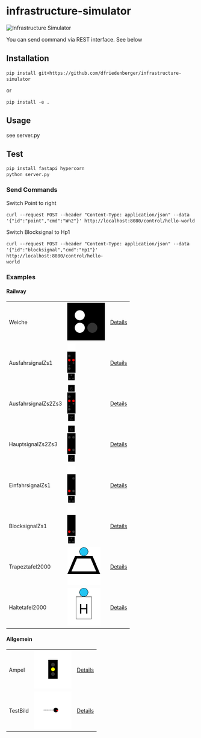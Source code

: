 # infrastructure-simulator

![Infrastructure Simulator](simulator.gif "Simulator")

You can send command via REST interface. See below


## Installation

```
pip install git+https://github.com/dfriedenberger/infrastructure-simulator
```
or
```
pip install -e .
```
## Usage 

see server.py

## Test
```
pip install fastapi hypercorn
python server.py
```



### Send Commands
Switch Point to right
```
curl --request POST --header "Content-Type: application/json" --data '{"id":"point","cmd":"Wn2"}' http://localhost:8080/control/hello-world
```
Switch Blocksignal to Hp1
```
curl --request POST --header "Content-Type: application/json" --data '{"id":"blocksignal","cmd":"Hp1"}' http://localhost:8080/control/hello-
world
```

### Examples

#### Railway

<table>
    <tr>
        <td>Weiche </td>
        <td><img src="docs/weiche.gif" style="max-height: 100px"></td>
        <td><a href="docs/weiche.md">Details</a></td>
    </tr>
    <tr>
        <td>AusfahrsignalZs1 </td>
        <td><img src="docs/ausfahrsignalzs1.gif" style="max-height: 100px"></td>
        <td><a href="docs/ausfahrsignalzs1.md">Details</a></td>
    </tr>
    <tr>
        <td>AusfahrsignalZs2Zs3 </td>
        <td><img src="docs/ausfahrsignalzs2zs3.gif" style="max-height: 100px"></td>
        <td><a href="docs/ausfahrsignalzs2zs3.md">Details</a></td>
    </tr>
    <tr>
        <td>HauptsignalZs2Zs3 </td>
        <td><img src="docs/hauptsignalzs2zs3.gif" style="max-height: 100px"></td>
        <td><a href="docs/hauptsignalzs2zs3.md">Details</a></td>
    </tr>
    <tr>
        <td>EinfahrsignalZs1 </td>
        <td><img src="docs/einfahrsignalzs1.gif" style="max-height: 100px"></td>
        <td><a href="docs/einfahrsignalzs1.md">Details</a></td>
    </tr>
    <tr>
        <td>BlocksignalZs1 </td>
        <td><img src="docs/blocksignalzs1.gif" style="max-height: 100px"></td>
        <td><a href="docs/blocksignalzs1.md">Details</a></td>
    </tr>
    <tr>
        <td>Trapeztafel2000 </td>
        <td><img src="docs/trapeztafel2000.gif" style="max-height: 100px"></td>
        <td><a href="docs/trapeztafel2000.md">Details</a></td>
    </tr>
    <tr>
        <td>Haltetafel2000 </td>
        <td><img src="docs/haltetafel2000.gif" style="max-height: 100px"></td>
        <td><a href="docs/haltetafel2000.md">Details</a></td>
    </tr>
</table>

#### Allgemein

<table>
    <tr>
        <td>Ampel </td>
        <td><img src="docs/ampel.gif" style="max-height: 100px"></td>
        <td><a href="docs/ampel.md">Details</a></td>
    </tr>
    <tr>
        <td>TestBild </td>
        <td><img src="docs/testbild.gif" style="max-height: 100px"></td>
        <td><a href="docs/testbild.md">Details</a></td>
    </tr>
</table>


